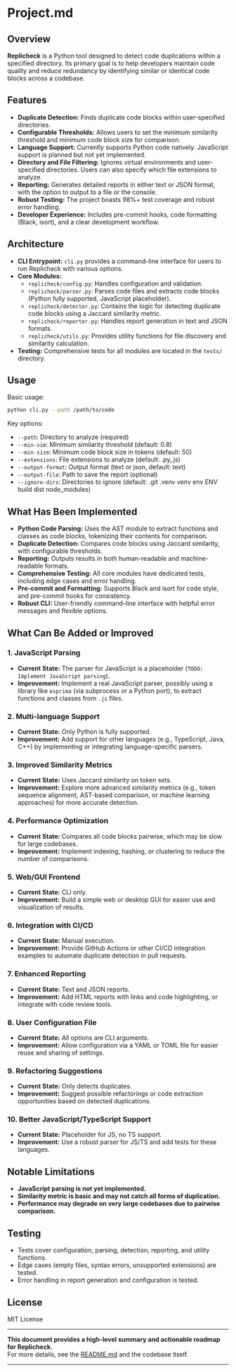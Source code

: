 # Project.md

## Overview

**Replicheck** is a Python tool designed to detect code duplications within a specified directory. Its primary goal is to help developers maintain code quality and reduce redundancy by identifying similar or identical code blocks across a codebase.

## Features

- **Duplicate Detection:** Finds duplicate code blocks within user-specified directories.
- **Configurable Thresholds:** Allows users to set the minimum similarity threshold and minimum code block size for comparison.
- **Language Support:** Currently supports Python code natively. JavaScript support is planned but not yet implemented.
- **Directory and File Filtering:** Ignores virtual environments and user-specified directories. Users can also specify which file extensions to analyze.
- **Reporting:** Generates detailed reports in either text or JSON format, with the option to output to a file or the console.
- **Robust Testing:** The project boasts 98%+ test coverage and robust error handling.
- **Developer Experience:** Includes pre-commit hooks, code formatting (Black, isort), and a clear development workflow.

## Architecture

- **CLI Entrypoint:** `cli.py` provides a command-line interface for users to run Replicheck with various options.
- **Core Modules:**
  - `replicheck/config.py`: Handles configuration and validation.
  - `replicheck/parser.py`: Parses code files and extracts code blocks (Python fully supported, JavaScript placeholder).
  - `replicheck/detector.py`: Contains the logic for detecting duplicate code blocks using a Jaccard similarity metric.
  - `replicheck/reporter.py`: Handles report generation in text and JSON formats.
  - `replicheck/utils.py`: Provides utility functions for file discovery and similarity calculation.
- **Testing:** Comprehensive tests for all modules are located in the `tests/` directory.

## Usage

Basic usage:

```bash
python cli.py --path /path/to/code
```

Key options:

- `--path`: Directory to analyze (required)
- `--min-sim`: Minimum similarity threshold (default: 0.8)
- `--min-size`: Minimum code block size in tokens (default: 50)
- `--extensions`: File extensions to analyze (default: .py,.js)
- `--output-format`: Output format (text or json, default: text)
- `--output-file`: Path to save the report (optional)
- `--ignore-dirs`: Directories to ignore (default: .git .venv venv env ENV build dist node_modules)

## What Has Been Implemented

- **Python Code Parsing:** Uses the AST module to extract functions and classes as code blocks, tokenizing their contents for comparison.
- **Duplicate Detection:** Compares code blocks using Jaccard similarity, with configurable thresholds.
- **Reporting:** Outputs results in both human-readable and machine-readable formats.
- **Comprehensive Testing:** All core modules have dedicated tests, including edge cases and error handling.
- **Pre-commit and Formatting:** Supports Black and isort for code style, and pre-commit hooks for consistency.
- **Robust CLI:** User-friendly command-line interface with helpful error messages and flexible options.

## What Can Be Added or Improved

### 1. **JavaScript Parsing**

- **Current State:** The parser for JavaScript is a placeholder (`TODO: Implement JavaScript parsing`).
- **Improvement:** Implement a real JavaScript parser, possibly using a library like `esprima` (via subprocess or a Python port), to extract functions and classes from `.js` files.

### 2. **Multi-language Support**

- **Current State:** Only Python is fully supported.
- **Improvement:** Add support for other languages (e.g., TypeScript, Java, C++) by implementing or integrating language-specific parsers.

### 3. **Improved Similarity Metrics**

- **Current State:** Uses Jaccard similarity on token sets.
- **Improvement:** Explore more advanced similarity metrics (e.g., token sequence alignment, AST-based comparison, or machine learning approaches) for more accurate detection.

### 4. **Performance Optimization**

- **Current State:** Compares all code blocks pairwise, which may be slow for large codebases.
- **Improvement:** Implement indexing, hashing, or clustering to reduce the number of comparisons.

### 5. **Web/GUI Frontend**

- **Current State:** CLI only.
- **Improvement:** Build a simple web or desktop GUI for easier use and visualization of results.

### 6. **Integration with CI/CD**

- **Current State:** Manual execution.
- **Improvement:** Provide GitHub Actions or other CI/CD integration examples to automate duplicate detection in pull requests.

### 7. **Enhanced Reporting**

- **Current State:** Text and JSON reports.
- **Improvement:** Add HTML reports with links and code highlighting, or integrate with code review tools.

### 8. **User Configuration File**

- **Current State:** All options are CLI arguments.
- **Improvement:** Allow configuration via a YAML or TOML file for easier reuse and sharing of settings.

### 9. **Refactoring Suggestions**

- **Current State:** Only detects duplicates.
- **Improvement:** Suggest possible refactorings or code extraction opportunities based on detected duplications.

### 10. **Better JavaScript/TypeScript Support**

- **Current State:** Placeholder for JS, no TS support.
- **Improvement:** Use a robust parser for JS/TS and add tests for these languages.

## Notable Limitations

- **JavaScript parsing is not yet implemented.**
- **Similarity metric is basic and may not catch all forms of duplication.**
- **Performance may degrade on very large codebases due to pairwise comparison.**

## Testing

- Tests cover configuration, parsing, detection, reporting, and utility functions.
- Edge cases (empty files, syntax errors, unsupported extensions) are tested.
- Error handling in report generation and configuration is tested.

## License

MIT License

---

**This document provides a high-level summary and actionable roadmap for Replicheck.**  
For more details, see the [README.md](README.md) and the codebase itself.

---
